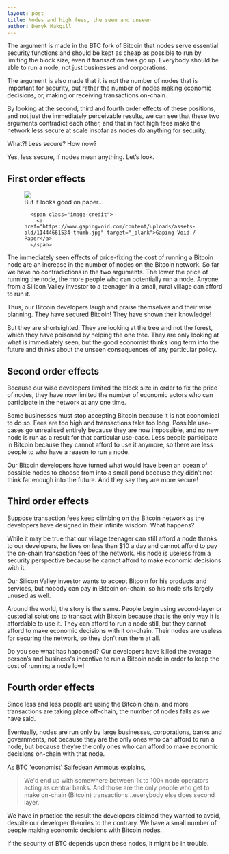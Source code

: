 ```yaml
---
layout: post
title: Nodes and high fees, the seen and unseen
author: Deryk Makgill
---
```


The argument is made in the BTC fork of Bitcoin that nodes serve essential security functions and should be kept as cheap as possible to run by limiting the block size, even if transaction fees go up. Everybody should be able to run a node, not just businesses and corporations.

The argument is also made that it is not the number of nodes that is important for security, but rather the number of nodes making economic decisions, or, making or receiving transactions on-chain.

By looking at the second, third and fourth order effects of these positions, and not just the immediately perceivable results, we can see that these two arguments contradict each other, and that in fact high fees make the network less secure at scale insofar as nodes do anything for security.

What?! Less secure? How now?

Yes, less secure, if nodes mean anything. Let’s look.

## First order effects

<figure style="max-width: 540px">
  <a href="https://www.gapingvoid.com/content/uploads/assets-old/11444661534-thumb.jpg" target="_blank">
    <img src="https://www.gapingvoid.com/content/uploads/assets-old/11444661534-thumb.jpg" loading="lazy">
  </a>
  <figcaption>
    But it looks good on paper...
    
      <span class="image-credit">
        <a href="https://www.gapingvoid.com/content/uploads/assets-old/11444661534-thumb.jpg" target="_blank">Gaping Void / Paper</a>
      </span>
    
  </figcaption>
</figure>

The immediately seen effects of price-fixing the cost of running a Bitcoin node are an increase in the number of nodes on the Bitcoin network. So far we have no contradictions in the two arguments. The lower the price of running the node, the more people who can potentially run a node. Anyone from a Silicon Valley investor to a teenager in a small, rural village can afford to run it.

Thus, our Bitcoin developers laugh and praise themselves and their wise planning. They have secured Bitcoin! They have shown their knowledge!

But they are shortsighted. They are looking at the tree and not the forest, which they have poisoned by helping the one tree. They are only looking at what is immediately seen, but the good economist thinks long term into the future and thinks about the unseen consequences of any particular policy.

## Second order effects

Because our wise developers limited the block size in order to fix the price of nodes, they have now limited the number of economic actors who can participate in the network at any one time. 

Some businesses must stop accepting Bitcoin because it is not economical to do so. Fees are too high and transactions take too long. Possible use-cases go unrealised entirely because they are now impossible, and no new node is run as a result for that particular use-case. Less people participate in Bitcoin because they cannot afford to use it anymore, so there are less people to who have a reason to run a node.

Our Bitcoin developers have turned what would have been an ocean of possible nodes to choose from into a small pond because they didn’t not think far enough into the future. And they say they are more secure!

## Third order effects

Suppose transaction fees keep climbing on the Bitcoin network as the developers have designed in their infinite wisdom. What happens?

While it may be true that our village teenager can still afford a node thanks to our developers, he lives on less than $10 a day and cannot afford to pay the on-chain transaction fees of the network. His node is useless from a security perspective because he cannot afford to make economic decisions with it. 

Our Silicon Valley investor wants to accept Bitcoin for his products and services, but nobody can pay in Bitcoin on-chain, so his node sits largely unused as well.

Around the world, the story is the same. People begin using second-layer or custodial solutions to transact with Bitcoin because that is the only way it is affordable to use it. They can afford to run a node still, but they cannot afford to make economic decisions with it on-chain. Their nodes are useless for securing the network, so they don’t run them at all.

Do you see what has happened? Our developers have killed the average person’s and business's incentive to run a Bitcoin node in order to keep the cost of running a node low!

## Fourth order effects

Since less and less people are using the Bitcoin chain, and more transactions are taking place off-chain, the number of nodes falls as we have said.

Eventually, nodes are run only by large businesses, corporations, banks and governments, not because they are the only ones who can afford to run a node, but because they’re the only ones who can afford to make economic decisions on-chain with that node.

As BTC 'economist' Saifedean Ammous explains, 

> We'd end up with somewhere between 1k to 100k node operators acting as central banks. And those are the only people who get to make on-chain (Bitcoin) transactions...everybody else does second layer.

We have in practice the result the developers claimed they wanted to avoid, despite our developer theories to the contrary. We have a small number of people making economic decisions with Bitcoin nodes.

If the security of BTC depends upon these nodes, it might be in trouble.




